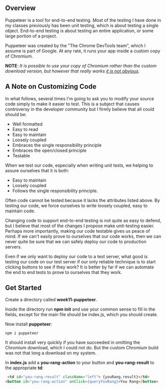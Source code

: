 ## Overview

Puppeteer is a tool for end-to-end testing. Most of the testing I have done
in my classes previously has been unit testing, which is about testing a single
object. End-to-end testing is about testing an entire application, or some
large portion of a project.

Puppeteer was created by the "The Chrome DevTools team", which I assume is
part of Google. At any rate, it runs your app inside a custom copy of Chromium.

**NOTE**: _It is possible to use your copy of Chromium rather than the custom
download version, but however that really works [it is not obvious][pcn]._

## A Note on Customizing Code

In what follows, several times I'm going to ask you to modify your source
code simply to make it easier to test. This is a subject that causes controversy
in the developer community but I firmly believe that all could should be:

- Well formatted
- Easy to read
- Easy to maintain
- Loosely coupled
- Embraces the single responsibility principle
- Embraces the open/closed principle
- Testable

When we test our code, especially when writing unit tests, we helping to
assure ourselves that it is both:

- Easy to maintain
- Loosely coupled
- Follows the single responsibility principle.

Often code cannot be tested because it lacks the attributes listed above.
By testing our code, we force ourselves to write loosely coupled, easy to
maintain code.

Changing code to support end-to-end testing is not quite as easy to defend,
but I believe that most of the changes I propose make unit-testing easier.
Perhaps more importantly, making our code testable gives us peace of mind. If
we can't easily prove to ourselves that our code works, then we can never
quite be sure that we can safely deploy our code to production servers.

Even if we only want to deploy our code to a test server, what good is testing
our code on our test server if our only reliable technique is to start clicking
buttons to see if they work? It is better by far if we can automate the
end to end tests to prove to ourselves that they work.

## Get Started

Create a directory called **week11-puppeteer**.

Inside the directory run **npm init** and use your common sense to fill in the fields, except for the main file should be index.js, which you should create.

Now install **puppeteer**:

    npm i puppeteer

It should install very quickly if you have succeeded in omitting the Chromium
download, which I could not do. But the custom Chromium build was not that
long a download on my system.

In **index.js** add a **you-rang-action** to your button and **you-rang-result** to the appropriate **td**:

```html
 <td id="you-rang-result" className="left"> {youRang.result}</td>
<button id="you-rang-action" onClick={queryYouRang}>You Rang</button>
```

[pcn]: https://www.elvenware.com/unit-tests-guide/Puppeteer.html
